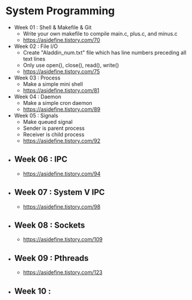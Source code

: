 # System Programming

- Week 01 : Shell & Makefile & Git
  - Write your own makefile to compile main.c, plus.c, and minus.c
  - https://asidefine.tistory.com/70 
- Week 02 : File I/O
  - Create "Aladdin_num.txt" file which has line numbers preceding all text lines
  - Only use open(), close(), read(), write()
  - https://asidefine.tistory.com/75
- Week 03 : Process
  - Make a simple mini shell
  - https://asidefine.tistory.com/81
- Week 04 : Daemon
  - Make a simple cron daemon
  - https://asidefine.tistory.com/89
- Week 05 : Signals
  - Make queued signal 
  - Sender is parent process
  - Receiver is child process
  - https://asidefine.tistory.com/92
- Week 06 : IPC
  -   
  - https://asidefine.tistory.com/94  
- Week 07 : System V IPC
  - 
  - https://asidefine.tistory.com/98
- Week 08 : Sockets
  -
  - https://asidefine.tistory.com/109
- Week 09 : Pthreads
  - 
  - https://asidefine.tistory.com/123
- Week 10 :
  - 
